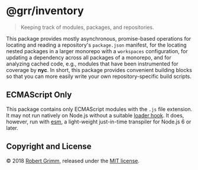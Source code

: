 # @grr/inventory

> Keeping track of modules, packages, and repositories.

This package provides mostly asynchronous, promise-based operations for locating
and reading a repository's `package.json` manifest, for the locating nested
packages in a larger monorepo with a `workspaces` configuration, for updating a
dependency across all packages of a monorepo, and for analyzing cached code,
e.g., modules that have been instrumented for coverage by __nyc__. In short,
this package provides convenient building blocks so that you can more easily
write your own repository-specific build scripts.

## ECMAScript Only

This package contains only ECMAScript modules with the `.js` file extension. It
may not run natively on Node.js without a suitable [loader
hook](https://nodejs.org/dist/latest-v9.x/docs/api/esm.html#esm_loader_hooks).
It does, however, run with [esm](https://github.com/standard-things/esm), a
light-weight just-in-time transpiler for Node.js 6 or later.

## Copyright and License

© 2018 [Robert Grimm](http://apparebit.com), released under the [MIT
license](LICENSE).
